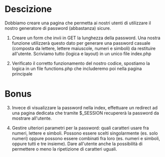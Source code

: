 # Descizione
Dobbiamo creare una pagina che permetta ai nostri utenti di utilizzare il nostro generatore di password (abbastanza) sicure.

1. Creare un form che invii in GET la lunghezza della password. Una nostra funzione utilizzerà questo dato per generare una password casuale (composta da lettere, lettere maiuscole, numeri e simboli) da restituire all'utente.
Scriviamo tutto (logica e layout) in un unico file index.php

2. Verificato il corretto funzionamento del nostro codice, spostiamo la logica in un file functions.php che includeremo poi nella pagina principale

# Bonus
3. Invece di visualizzare la password nella index, effettuare un redirect ad una pagina dedicata che tramite $_SESSION recupererà la password da mostrare all'utente.

4. Gestire ulteriori parametri per la password: quali caratteri usare fra numeri, lettere e simboli. Possono essere scelti singolarmente (es. solo numeri) oppure possono essere combinati fra loro (es. numeri e simboli, oppure tutti e tre insieme).
Dare all'utente anche la possibilità di permettere o meno la ripetizione di caratteri uguali.